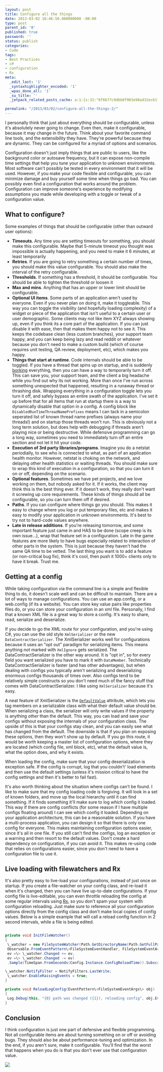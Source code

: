 ```yaml
---
layout: post
title: Configure all the things
date: 2013-03-02 16:46:50.000000000 -08:00
type: post
parent_id: '0'
published: true
password: ''
status: publish
categories:
- Code
tags:
- Best Practices
- c#
- configuration
- Rx
meta:
  _edit_last: '1'
  _syntaxhighlighter_encoded: '1'
  _wpas_done_all: '1'
  _su_title: ''
  _jetpack_related_posts_cache: a:1:{s:32:"8f6677c9d6b0f903e98ad32ec61f8deb";a:2:{s:7:"expires";i:1555170277;s:7:"payload";a:3:{i:0;a:1:{s:2:"id";i:1043;}i:1;a:1:{s:2:"id";i:4862;}i:2;a:1:{s:2:"id";i:4631;}}}}

permalink: "/2013/03/02/configure-all-the-things-2/"
---
```

I personally think that just about everything should be configurable, unless it's absolutely never going to change. Even then, make it configurable, because it may change in the future. Think about your favorite command line tools, and the extensibility they have. They're powerful because they are dynamic. They can be configured for a myriad of options and scenarios.

Configuration doesn't just imply things that are public to users, like the background color or autosave frequency, but it can expose non-compile time settings that help you tune your application to unknown environments. Most software can't possibly be tested in every environment that it will be used. However, if you make your code flexible and configurable, you can minimize damage and buy yourself some time when things go bad. You can possibly even find a configuration that works around the problem. Configuration can improve someone's experience by modifying assumptions you made while developing with a toggle or tweak of a configuration value.

## What to configure?

Some examples of things that should be configurable (other than outward user options):

- **Timeouts**. Any time you are setting timeouts for something, you should make this configurable. Maybe that 5-minute timeout you thought was impossible is actually happening, and you need to make it 6 minutes, at least temporarily
- **Retries**. If you are going to retry something a certain number of times, you should make this value configurable. You should also make the interval of the retry configurable.
- **Thresholds**. If something has a threshold, it should be configurable. You should be able to tighten the threshold or loosen it
- **Max and mins**. Anything that has an upper or lower limit should be configurable.
- **Optional UI items**. Some parts of an application aren't used by everyone. Even if you never plan on doing it, make it toggleable. This way you can toggle the visibility (and hopefully loading complexity) of a widget or piece of the application that isn't useful to a certain user or user demographic. Some clients may not like item XYZ always showing up, even if you think its a core part of the application. If you can just disable it with ease, then that makes them happy not to see it. This keeps the codebase clean (less custom branches), your support team happy, and you can keep being lazy and read reddit or whatever because you don't need to make a custom build (which of course requires unit testing, QA review, deployment, etc), which makes you happy.
- **Things that start at runtime**. Code internals should be able to be toggled. If you have a thread that spins up on startup, and is suddenly [borking](http://onoffswitch.net/wp-content/uploads/2013/03/swedishchef.jpg) everything, then you can have a way to temporarily turn it off. This can save you, your support team, and the client a big headache while you find out why its not working. More than once I've run across something unexpected that happened, resulting in a runaway thread or thrashing disk. Wrapping everything in a configuration toggle lets you turn it off, and safely bypass an entire swath of the application. I've set it up before that for all items that run at startup there is a way to dynamically disable that option in a config. A config block like `DisabledRunTimeThreadNamePrefixes` means I can tack in a semicolon seperated list of known thread name prefixes (always name your threads!) and on startup those threads won't run. This is obviously not a long term solution, but does help with debugging if threads aren't playing nice or being destructive. While defensive programming can go a long way, sometimes you need to immediately turn off an entire section and not let it hit your code.
- **Execution of 3rd party libraries/programs**. Imagine you do a netstat periodially, to see who is connected to what, as part of an application health monitor. However, netstat is choking on the network, and delaying other health statistics or waiting threads. You should make sure to wrap this kind of execution in a configuration, so that you can turn it on or off, depending on the scenario. 
- **Optional features**. Sometimes we have pet projects, and we love working on them, but nobody asked for it. If it works, the client may think this is the best thing ever. If it doesn't work, they really don't want it screwing up core requirements. These kinds of things should all be configurable, so you can turn them off if desired.
- **Paths**. If you can configure where things go you should. This makes it easy to change where you log or put temporary files, etc and makes it easy to modify your application in unknown environments. It's best to try not to hard-code values anywhere.
- **Late in release additions**. If you're releasing tomorrow, and some important feature just came in and HAS to be done (scope creep is its own issue...), wrap that feature set in a configuration. Late in the game features are more likely to have bugs especially related to interaction of other parts in the system. This is just because they haven't had the same QA time to be vetted. The last thing you want is to add a feature (or non-critical bug fix), think it's cool, then push it 1000+ clients only to have it break. Trust me.

## Getting at a config

While taking configuration via the command line is a simple and flexible thing to do, it doesn't scale well and can be difficult to maintain. There are a lot of ways to manage configurations. You can use an app.config, or a web.config (if its a website). You can store key value pairs like properties files do, or you can store your configuration in an xml file. Personally, I find that a known XML file is a great way to store a config. It's easy to share, read, serialize and deserialize.

If you decide to go the XML route for your configuration, and you're using C#, you can use the old style `XmlSerializer` or the new `DataContractSerializer`. The XmlSerializer works well for configurations because it uses an "opt out" paradigm for serializing items. This means anything not marked with `XmlIgnore` gets serialized. The DataContractSerializer is the other way around. It is "opt in", so for every field you want serialized you have to mark it with `DataMember`. Technically DataContractSerializer is faster (and has other advantages), but when dealing with configs you typically aren't serializing and deserializing enormous configs thousands of times over. Also configs tend to be relatively simple constructs so you don't need much of the fancy stuff that comes with DataContractSerializer. I like using `XmlSerializer` because it's easy.

A neat feature of XmlSerializer is the [`DefaultValue`](http://www.distribucon.com/blog/MarkingDefaultValuesToControlXMLSerialization.aspx) attribute, which lets you tag members on a serializable class with what their default value should be. When serializing a class, the serializer will only write values if the property is anything _other_ than the default. This way, you can load and save your configs without exposing the internals of your configuration class. The upside of this is that your configs stay clean, and you can easily see what has changed from the default. The downside is that if you plan on exposing these options, then they won't show up by default. If you go this route, it would be worth keeping a master list of configuration options, where they are located (which config file, xml block, etc), what the default value is, what the option does, and why it exists.

When loading the config, make sure that your config deserialization is exception safe. If the config is corrupt, log that you couldn't' load elements and then use the default settings (unless it's mission critical to have the config settings and then it's better to fail fast).

It's also worth thinking about the situation where configs can't be found. I like to make sure that my config loading code is forgiving. It will look in a set of known folders, and move up the local hierarchy until it can find something. If it finds something it'll make sure to log _which_ config it loaded. This way if there are config conflicts (for some reason if I have multiple configs floating around) I can see which config it loaded. Depending on your application architecture, this can be a reasonable solution. If you have a multi-process application, you can design it so that there is only one config for everyone. This makes maintaining configuration options easier, since it's all in one file. If you still can't find the configs, log an exception or a warning and then resort to the default values. Don't create a hard dependency on configuration, if you can avoid it. This makes re-using code that relies on configurations easier, since you don't need to have a configuration file to use it.

## Live loading with filewatchers and Rx

It's also pretty easy to live-load your configurations, instead of just once on startup. If you create a file-watcher on your config class, and re-load it when it's changed, then you can have live up-to-date configurations. If your config file is live-editable, you can even throttle reloading the config at some regular intervals using [Rx](http://msdn.microsoft.com/en-us/data/gg577609.aspx), so you don't spam your system with configuration reloading. Just make sure to reference all your configuration options directly from the config class and don't make local copies of config values. Below is a simple example that will call a reload config function in 2 second intervals, while a file is being edited.

```csharp
  
private void InitFileWatcher()  
{  
 \_watcher = new FileSystemWatcher(Path.GetDirectoryName(Path.GetFullPath(Config.Path)), Path.GetFileName(Config.Path));  
 Observable.FromEventPattern\<FileSystemEventHandler, FileSystemEventArgs\>(  
 ev =\> \_watcher.Changed += ev,  
 ev =\> \_watcher.Changed -= ev)  
 .Sample(TimeSpan.FromSeconds(Config.Instance.ConfigReloadTime)).Subscribe(ReloadConfig);

\_watcher.NotifyFilter = NotifyFilters.LastWrite;  
 \_watcher.EnableRaisingEvents = true;  
}

private void ReloadLogConfig(EventPattern\<FileSystemEventArgs\> obj)  
{  
 Log.Debug(this, "{0} path was changed ({1}), reloading config", obj.EventArgs.FullPath, obj.EventArgs.ChangeType);  
}  

```

## Conclusion

I think configuration is just one part of defensive and flexible programming. Not all configurable items are about turning something on or off or avoiding bugs. They should also be about performance-tuning and optimization. In the end, if you aren't sure, make it configurable. You'll find that the worst that happens when you do is that you don't ever use that configuration value.

[![](http://onoffswitch.net/wp-content/uploads/2013/03/configureAllThethings..png)](http://onoffswitch.net/wp-content/uploads/2013/03/configureAllThethings..png)


